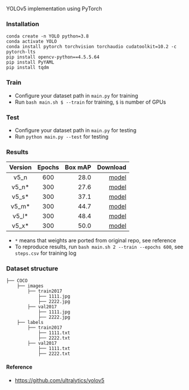YOLOv5 implementation using PyTorch

### Installation

```
conda create -n YOLO python=3.8
conda activate YOLO
conda install pytorch torchvision torchaudio cudatoolkit=10.2 -c pytorch-lts
pip install opencv-python==4.5.5.64
pip install PyYAML
pip install tqdm
```

### Train

* Configure your dataset path in `main.py` for training
* Run `bash main.sh $ --train` for training, `$` is number of GPUs

### Test

* Configure your dataset path in `main.py` for testing
* Run `python main.py --test` for testing

### Results

| Version | Epochs | Box mAP |                                                                            Download |
|:-------:|:------:|--------:|------------------------------------------------------------------------------------:|
|  v5_n   |  600   |    28.0 |                                                          [model](./weights/best.pt) |
|  v5_n*  |  300   |    27.6 | [model](https://github.com/jahongir7174/YOLOv5-pt/releases/download/v0.0.1/v5_n.pt) |
|  v5_s*  |  300   |    37.1 | [model](https://github.com/jahongir7174/YOLOv5-pt/releases/download/v0.0.1/v5_s.pt) |
|  v5_m*  |  300   |    44.7 | [model](https://github.com/jahongir7174/YOLOv5-pt/releases/download/v0.0.1/v5_m.pt) |
|  v5_l*  |  300   |    48.4 | [model](https://github.com/jahongir7174/YOLOv5-pt/releases/download/v0.0.1/v5_l.pt) |
|  v5_x*  |  300   |    50.0 | [model](https://github.com/jahongir7174/YOLOv5-pt/releases/download/v0.0.1/v5_x.pt) |

* `*` means that weights are ported from original repo, see reference
* To reproduce results, run `bash main.sh 2 --train --epochs 600`, see `steps.csv` for training log

### Dataset structure

    ├── COCO 
        ├── images
            ├── train2017
                ├── 1111.jpg
                ├── 2222.jpg
            ├── val2017
                ├── 1111.jpg
                ├── 2222.jpg
        ├── labels
            ├── train2017
                ├── 1111.txt
                ├── 2222.txt
            ├── val2017
                ├── 1111.txt
                ├── 2222.txt

#### Reference

* https://github.com/ultralytics/yolov5
